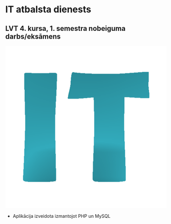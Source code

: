# IT atbalsta dienests

## LVT 4. kursa, 1. semestra nobeiguma darbs/eksāmens

![](https://github.com/matiss-norenbergs/it-atbalsta-dienests/blob/main/images/icon.png)

- Aplikācija izveidota izmantojot PHP un MySQL